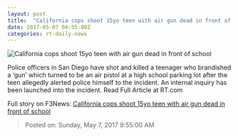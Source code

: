 ```yaml
---
layout: post
title:  "California cops shoot 15yo teen with air gun dead in front of school"
date: 2017-05-07 04:55:00Z
categories: rt-daily-news
---
```


![California cops shoot 15yo teen with air gun dead in front of school](https://img.rt.com/files/2017.05/article/590e8d08c3618850098b45d3.jpg)

Police officers in San Diego have shot and killed a teenager who brandished a ‘gun’ which turned to be an air pistol at a high school parking lot after the teen allegedly alerted police himself to the incident. An internal inquiry has been launched into the incident. Read Full Article at RT.com


Full story on F3News: [California cops shoot 15yo teen with air gun dead in front of school](http://www.f3nws.com/n/qkKKuE)

> Posted on: Sunday, May 7, 2017 9:55:00 AM
